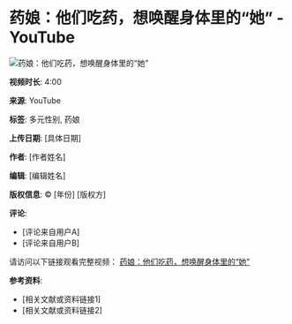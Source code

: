 # 药娘：他们吃药，想唤醒身体里的“她” - YouTube

![药娘：他们吃药，想唤醒身体里的“她”](https://www.youtube.com/watch?v=XXX) 

**视频时长**: 4:00

**来源**: YouTube

**标签**: 多元性别, 药娘

**上传日期**: [具体日期]

**作者**: [作者姓名]

**编辑**: [编辑姓名]

**版权信息**: © [年份] [版权方] 

**评论**:
- [评论来自用户A]
- [评论来自用户B]

请访问以下链接观看完整视频：
[药娘：他们吃药，想唤醒身体里的“她”](https://www.youtube.com/watch?v=XXX)

**参考资料**:
- [相关文献或资料链接1]
- [相关文献或资料链接2]